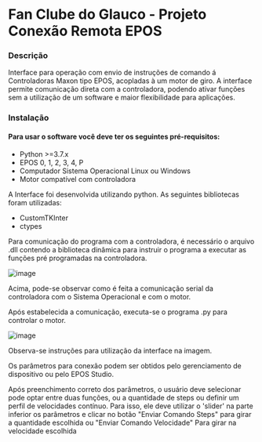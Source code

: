 # Fan Clube do Glauco - Projeto Conexão Remota EPOS

### Descrição

Interface para operação com envio de instruções de comando á Controladoras Maxon tipo EPOS, acopladas à um motor de giro. A interface permite comunicação direta com a controladora, podendo ativar funções sem a utilização de um software e maior flexibilidade para aplicações.


### Instalação

#### Para usar o software você deve ter os seguintes pré-requisitos:

- Python >=3.7.x
- EPOS 0, 1, 2, 3, 4, P
- Computador Sistema Operacional Linux ou Windows
- Motor compatível com controladora

A Interface foi desenvolvida utilizando python. As seguintes bibliotecas foram utilizadas:
- CustomTKInter
- ctypes

Para comunicação do programa com a controladora, é necessário o arquivo .dll contendo a biblioteca dinâmica para instruir o programa a executar as funções pré programadas na controladora.

![image](https://user-images.githubusercontent.com/117764269/207456058-7afb5e47-52ed-4aeb-ba1b-c9052bdd56a7.png)

Acima, pode-se observar como é feita a comunicação serial da controladora com o Sistema Operacional e com o motor.

Após estabelecida a comunicação, executa-se o programa .py para controlar o motor.

![image](https://user-images.githubusercontent.com/117764269/208088011-a5fd7b21-02a2-46b3-9d73-1c1dcbc5ef1d.png)

Observa-se instruções para utilização da interface na imagem.

Os parâmetros para conexão podem ser obtidos pelo gerenciamento de dispositivo ou pelo EPOS Studio.

Após preenchimento correto dos parâmetros, o usuário deve selecionar pode optar entre duas funções, ou a quantidade de steps ou definir um perfil de velocidades contínuo. Para isso, ele deve utilizar o 'slider' na parte inferior os parâmetros e clicar no botão "Enviar Comando Steps" para girar a quantidade escolhida ou "Enviar Comando Velocidade" Para girar na velocidade escolhida
